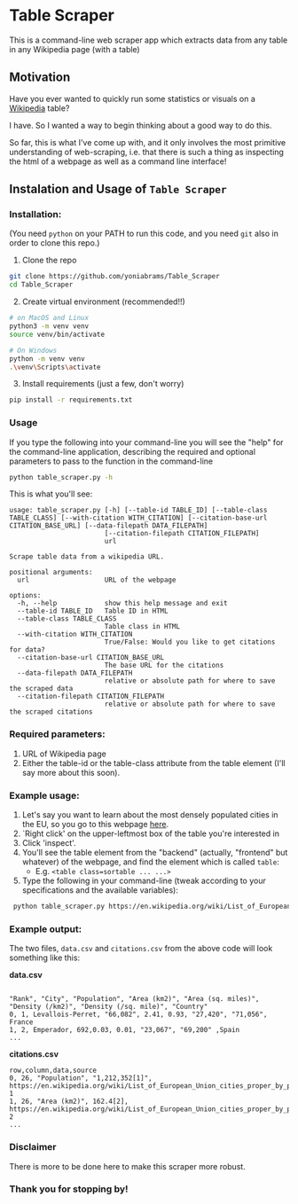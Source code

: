 # Table Scraper
This is a command-line web scraper app which extracts data from any table in any Wikipedia page (with a table)

## Motivation
Have you ever wanted to quickly run some statistics or visuals on a [Wikipedia](wikipedia.com) table? 

I have. So I wanted a way to begin thinking about a good way to do this. 

So far, this is what I've come up with, and it only involves the most primitive understanding of web-scraping, i.e. that there is such a thing as inspecting the html of a webpage as well as a command line interface!

## Instalation and Usage of `Table Scraper`

### Installation:
(You need `python` on your PATH to run this code, and you need `git` also in order to clone this repo.)
1. Clone the repo
```bash
git clone https://github.com/yoniabrams/Table_Scraper
cd Table_Scraper
```

2. Create virtual environment (recommended!!)
```bash
# on MacOS and Linux
python3 -m venv venv
source venv/bin/activate

# On Windows
python -m venv venv
.\venv\Scripts\activate
```

3. Install requirements (just a few, don't worry)
```bash
pip install -r requirements.txt
```

### Usage
If you type the following into your command-line you will see the "help" for the command-line application, describing the required and optional parameters to pass to the function in the command-line

```bash
python table_scraper.py -h
```
This is what you'll see:
```
usage: table_scraper.py [-h] [--table-id TABLE_ID] [--table-class TABLE_CLASS] [--with-citation WITH_CITATION] [--citation-base-url CITATION_BASE_URL] [--data-filepath DATA_FILEPATH]
                        [--citation-filepath CITATION_FILEPATH]
                        url

Scrape table data from a wikipedia URL.

positional arguments:
  url                   URL of the webpage

options:
  -h, --help            show this help message and exit
  --table-id TABLE_ID   Table ID in HTML
  --table-class TABLE_CLASS
                        Table class in HTML
  --with-citation WITH_CITATION
                        True/False: Would you like to get citations for data?
  --citation-base-url CITATION_BASE_URL
                        The base URL for the citations
  --data-filepath DATA_FILEPATH
                        relative or absolute path for where to save the scraped data
  --citation-filepath CITATION_FILEPATH
                        relative or absolute path for where to save the scraped citations
```

### Required parameters:
1. URL of Wikipedia page
2. Either the table-id or the table-class attribute from the table element (I'll say more about this soon).

### Example usage:
1. Let's say you want to learn about the most densely populated cities in the EU, so you go to this webpage [here](https://en.wikipedia.org/wiki/List_of_European_Union_cities_proper_by_population_density).
2. `Right click' on the upper-leftmost box of the table you're interested in
3. Click 'inspect'.
4. You'll see the table element from the "backend" (actually, "frontend" but whatever) of the webpage, and find the element which is called `table`:
    - E.g. `<table class=sortable ... ...>`
5. Type the following in your command-line (tweak according to your specifications and the available variables):
```bash
 python table_scraper.py https://en.wikipedia.org/wiki/List_of_European_Union_cities_proper_by_population_density --table-class sortable --with-citation True --citation-base-url https://en.wikipedia.org/wiki/List_of_European_Union_cities_proper_by_population_density

```
### Example output:
The two files, `data.csv` and `citations.csv` from the above code will look something like this:

**data.csv**
```

"Rank", "City", "Population", "Area (km2)", "Area (sq. miles)", "Density (/km2)", "Density (/sq. mile)", "Country"
0, 1, Levallois-Perret, "66,082", 2.41, 0.93, "27,420", "71,056", France
1, 2, Emperador, 692,0.03, 0.01, "23,067", "69,200" ,Spain
...
```
**citations.csv**
```
row,column,data,source
0, 26, "Population", "1,212,352[1]", https://en.wikipedia.org/wiki/List_of_European_Union_cities_proper_by_population_density#cite_note-1
1, 26, "Area (km2)", 162.4[2], https://en.wikipedia.org/wiki/List_of_European_Union_cities_proper_by_population_density#cite_note-2
...
```

### Disclaimer
There is more to be done here to make this scraper more robust.

### Thank you for stopping by!
